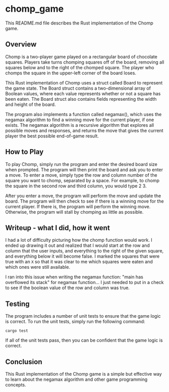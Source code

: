 # chomp_game

This README.md file describes the Rust implementation of the Chomp game.

## Overview

Chomp is a two-player game played on a rectangular board of chocolate squares. Players take turns chomping squares off of the board, removing all squares below and to the right of the chomped square. The player who chomps the square in the upper-left corner of the board loses.

This Rust implementation of Chomp uses a struct called Board to represent the game state. The Board struct contains a two-dimensional array of Boolean values, where each value represents whether or not a square has been eaten. The Board struct also contains fields representing the width and height of the board.

The program also implements a function called negamax(), which uses the negamax algorithm to find a winning move for the current player, if one exists. The negamax algorithm is a recursive algorithm that explores all possible moves and responses, and returns the move that gives the current player the best possible end-of-game result.

## How to Play

To play Chomp, simply run the program and enter the desired board size when prompted. The program will then print the board and ask you to enter a move. To enter a move, simply type the row and column number of the square you want to chomp, separated by a space. For example, to chomp the square in the second row and third column, you would type 2 3.

After you enter a move, the program will perform the move and update the board. The program will then check to see if there is a winning move for the current player. If there is, the program will perform the winning move. Otherwise, the program will stall by chomping as little as possible.

## Writeup - what I did, how it went

I had a lot of difficulty picturing how the chomp function would work. I ended up drawing it out and realized that I would start at the  row and column that the user inputs, and everything to the right of the given square,
and everything below it will become false. I marked the squares that were true with an `X` so that it was clear to me which squares were eaten and which ones were still available.

I ran into this issue when writing the negamax function:
"main has overflowed its stack" for negamax function... I just needed to put in a check to see if the boolean value of the row and column was true.

## Testing

The program includes a number of unit tests to ensure that the game logic is correct. To run the unit tests, simply run the following command:

`cargo test`

If all of the unit tests pass, then you can be confident that the game logic is correct.



## Conclusion

This Rust implementation of the Chomp game is a simple but effective way to learn about the negamax algorithm and other game programming concepts. 
